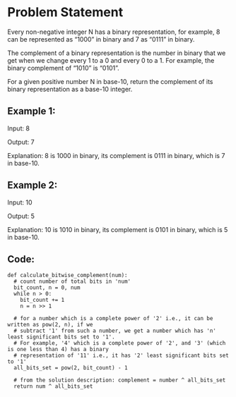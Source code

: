 # Problem Statement

Every non-negative integer N has a binary representation, for example, 8 can be represented as “1000” in binary and 7 as “0111” in binary.

The complement of a binary representation is the number in binary that we get when we change every 1 to a 0 and every 0 to a 1. For example, the binary complement of “1010” is “0101”.

For a given positive number N in base-10, return the complement of its binary representation as a base-10 integer.

## Example 1:

Input: 8

Output: 7

Explanation: 8 is 1000 in binary, its complement is 0111 in binary, which is 7 in base-10.

## Example 2:

Input: 10

Output: 5

Explanation: 10 is 1010 in binary, its complement is 0101 in binary, which is 5 in base-10.

## Code: 
```python3
def calculate_bitwise_complement(num):
  # count number of total bits in 'num'
  bit_count, n = 0, num
  while n > 0:
    bit_count += 1
    n = n >> 1

  # for a number which is a complete power of '2' i.e., it can be written as pow(2, n), if we
  # subtract '1' from such a number, we get a number which has 'n' least significant bits set to '1'.
  # For example, '4' which is a complete power of '2', and '3' (which is one less than 4) has a binary
  # representation of '11' i.e., it has '2' least significant bits set to '1'
  all_bits_set = pow(2, bit_count) - 1

  # from the solution description: complement = number ^ all_bits_set
  return num ^ all_bits_set
```
